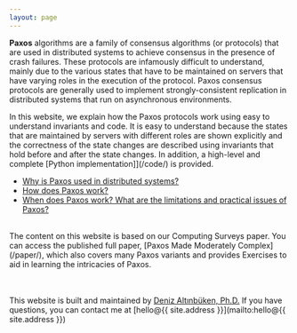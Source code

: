 ```yaml
---
layout: page
---
```


**Paxos** algorithms are a family of consensus algorithms (or protocols) that are used in distributed systems to achieve consensus in the presence of crash failures.
These protocols are infamously difficult to understand, mainly due to the various states that have to be maintained on servers that have varying roles in the execution of the
protocol.
Paxos consensus protocols are generally used to implement strongly-consistent replication in distributed systems that run on asynchronous environments.

In this website, we explain how the Paxos protocols work using easy to understand invariants and code. It is easy to understand because the states that are maintained
by servers with different roles are shown explicitly and the correctness of the state changes are described using invariants that hold before and after the state changes.
In addition, a high-level and complete [Python implementation]](/code/) is provided.

* [Why is Paxos used in distributed systems?](/why/)
* [How does Paxos work?](/how/)
* [When does Paxos work? What are the limitations and practical issues of Paxos?](/when/)

<br>
The content on this website is based on our Computing Surveys paper. You can access the published full paper, [Paxos Made Moderately Complex](/paper/), which also covers many Paxos variants and provides Exercises to aid in learning the intricacies of Paxos.
<br>
<br>
<br>

This website is built and maintained by [Deniz Altınbüken, Ph.D.](https://denizaltinbuken.com) If you have questions, you can contact me at [hello@{{ site.address }}](mailto:hello@{{ site.address }})
